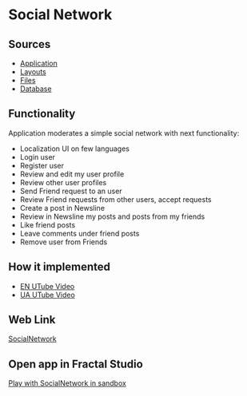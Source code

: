 # Social Network

## Sources

- [Application](https://github.com/LearnFractal/FractalPlatform/tree/main/FractalPlatform.Examples/Applications/SocialNetwork/SocialNetworkApplication.cs)
- [Layouts](https://github.com/LearnFractal/FractalPlatform/tree/main/FractalPlatform.Examples/Layouts/SocialNetwork)
- [Files](https://github.com/LearnFractal/FractalPlatform/tree/main/FractalPlatform.Examples/Files/SocialNetwork)
- [Database](https://github.com/LearnFractal/FractalPlatform/tree/main/FractalPlatform.Examples/Databases/SocialNetwork)

## Functionality

Application moderates a simple social network with next functionality:

- Localization UI on few languages
- Login user
- Register user
- Review and edit my user profile
- Review other user profiles
- Send Friend request to an user
- Review Friend requests from other users, accept requests
- Create a post in Newsline
- Review in Newsline my posts and posts from my friends
- Like friend posts
- Leave comments under friend posts
- Remove user from Friends

## How it implemented

- [EN UTube Video](https://fraplat.com/jupiter/UTube?tag=117)
- [UA UTube Video](https://fraplat.com/jupiter/UTube?tag=217)

## Web Link

[SocialNetwork](https://fraplat.com/jupiter/SocialNetwork)

## Open app in Fractal Studio

[Play with SocialNetwork in sandbox](https://fraplat.com/mars/FractalStudio/?tag=SocialNetwork+template)


